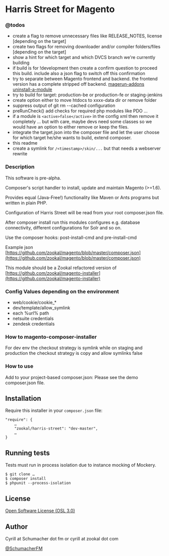 Harris Street for Magento
=========================

### @todos

- create a flag to remove unnecessary files like RELEASE_NOTES, license [depending on the target]
- create two flags for removing downloader and/or compiler folders/files [depending on the target]
- show a hint for which target and which DVCS branch we're currently building
- if build is for !development then create a confirm question to proceed this build. include also a json flag to switch off this confirmation
- try to separate between Magento frontend and backend. the frontend version has a complete stripped off backend. [magerun-addons uninstall-a-module](https://github.com/kalenjordan/magerun-addons#uninstall-a-module)
- try to build for target: production-be or production-fe or staging-jenkins
- create option either to move htdocs to xxxx-data dir or remove folder
- suppress output of git rm --cached configuration
- preRunCheck() add checks for required php modules like PDO ...
- if a module is `<active>false</active>` in the config xml then remove it completely ... but with care, maybe devs need some classes so we would have an
option to either remove or keep the files.
- integrate the target.json into the composer file and let the user choose for which target he/she wants to build, extend composer.
- this readme
- create a symlink for `/<timestamp>/skin/...` but that needs a webserver rewrite

### Description

This software is pre-alpha.

Composer's script handler to install, update and maintain Magento (>=1.6).

Provides equal (Java-Free!) functionality like Maven or Ants programs but written in plain PHP.

Configuration of Harris Street will be read from your root composer.json file.

After composer install run this modules configures e.g. database connectivity, different configurations for Solr and so on.

Use the composer hooks:  post-install-cmd and pre-install-cmd

Example json [https://github.com/zookal/magento/blob/master/composer.json](https://github.com/zookal/magento/blob/master/composer.json)

This module should be a Zookal refactored version of [https://github.com/zookal/magento-installer](https://github.com/zookal/magento-installer)

### Config Values depending on the environment

- web/cookie/cookie_*
- dev/template/allow_symlink
- each %url% path
- netsuite credentials
- zendesk credentials

### How to magento-composer-installer

For dev env the checkout strategy is symlink while on staging and production the checkout strategy is copy and allow symlinks false

### How to use

Add to your project-based composer.json: Please see the demo composer.json file.


Installation
------------

Require this installer in your `composer.json` file:

	"require": {
		…
        "zookal/harris-street": "dev-master",
        …
    }

Running tests
-------------
Tests must run in process isolation due to instance mocking of Mockery.

	$ git clone …
	$ composer install
	$ phpunit --process-isolation

License
-------

[Open Software License (OSL 3.0)](http://opensource.org/licenses/osl-3.0.php)

Author
------

Cyrill at Schumacher dot fm or cyrill at zookal dot com

[@SchumacherFM](https://github.com/SchumacherFM)
